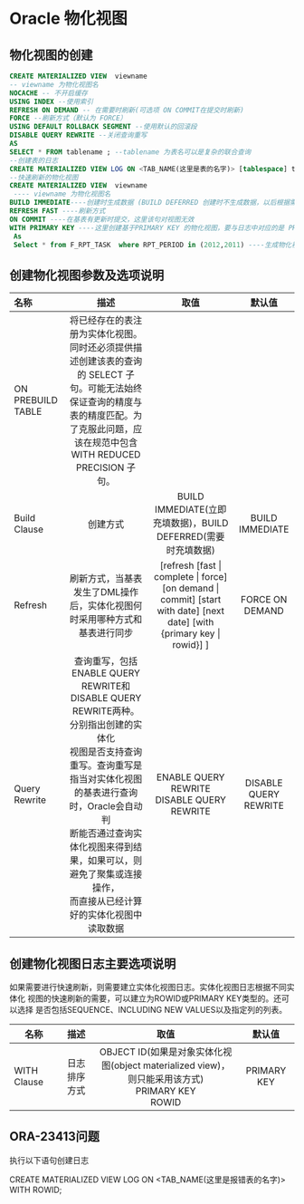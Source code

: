 # Oracle 物化视图

## 物化视图的创建

```sql
CREATE MATERIALIZED VIEW  viewname
-- viewname 为物化视图名 
NOCACHE -- 不开启缓存
USING INDEX --使用索引
REFRESH ON DEMAND -- 在需要时刷新(可选项 ON COMMIT在提交时刷新)
FORCE --刷新方式（默认为 FORCE）
USING DEFAULT ROLLBACK SEGMENT --使用默认的回滚段
DISABLE QUERY REWRITE --关闭查询重写
AS
SELECT * FROM tablename ; --tablename 为表名可以是复杂的联合查询
--创建表的日志
CREATE MATERIALIZED VIEW LOG ON <TAB_NAME(这里是表的名字)> [tablespace] tablespacename(这里是表空间名) WITH PRIMARY KEY;
--快速刷新的物化视图
CREATE MATERIALIZED VIEW  viewname
 ---- viewname 为物化视图名 
BUILD IMMEDIATE----创建时生成数据 (BUILD DEFERRED 创建时不生成数据，以后根据需要在生成数据)
REFRESH FAST ----刷新方式 
ON COMMIT ----在基表有更新时提交，这里该句对视图无效
WITH PRIMARY KEY ----这里创建基于PRIMARY KEY 的物化视图，要与日志中对应的是 PRIMARY KEY ；若日志为 rowid 则此处必须为rowid
 As 
 Select * from F_RPT_TASK  where RPT_PERIOD in (2012,2011) ----生成物化视图数据语句 
```

## 创建物化视图参数及选项说明

| 名称              |                             描述                             |                             取值                             |        默认值         |
| :---------------- | :----------------------------------------------------------: | :----------------------------------------------------------: | :-------------------: |
| ON PREBUILD TABLE | 将已经存在的表注册为实体化视图。同时还必须提供描述创建该表的查询的 SELECT 子句。可能无法始终保证查询的精度与表的精度匹配。为了克服此问题，应该在规范中包含 WITH REDUCED PRECISION 子句。 |                                                              |                       |
| Build Clause      |                           创建方式                           | BUILD IMMEDIATE(立即充填数据)，BUILD DEFERRED(需要时充填数据) |    BUILD IMMEDIATE    |
| Refresh           | 刷新方式，当基表发生了DML操作后，实体化视图何时采用哪种方式和基表进行同步 | [refresh [fast \| complete \| force]          [on demand \| commit]          [start with date]          [next date]          [with {primary key \| rowid}] ] |   FORCE  ON DEMAND    |
| Query Rewrite     | 查询重写，包括ENABLE QUERY REWRITE和DISABLE QUERY REWRITE两种。分别指出创建的实体化<br/>视图是否支持查询重写。查询重写是指当对实体化视图的基表进行查询时，Oracle会自动判<br/>断能否通过查询实体化视图来得到结果，如果可以，则避免了聚集或连接操作，<br/>而直接从已经计算好的实体化视图中读取数据 |       ENABLE QUERY REWRITE<br />DISABLE QUERY REWRITE        | DISABLE QUERY REWRITE |

## 创建物化视图日志主要选项说明

如果需要进行快速刷新，则需要建立实体化视图日志。实体化视图日志根据不同实体化
视图的快速刷新的需要，可以建立为ROWID或PRIMARY KEY类型的。还可以选择
是否包括SEQUENCE、INCLUDING NEW VALUES以及指定列的列表。  

| 名称        |     描述     |                             取值                             |   默认值    |
| ----------- | :----------: | :----------------------------------------------------------: | :---------: |
| WITH Clause | 日志排序方式 | OBJECT ID(如果是对象实体化视图(object materialized view)，<br/>则只能采用该方式)<br/>PRIMARY KEY<br/>ROWID | PRIMARY KEY |



## ORA-23413问题

执行以下语句创建日志

CREATE MATERIALIZED VIEW LOG ON <TAB_NAME(这里是报错表的名字)> WITH ROWID;
